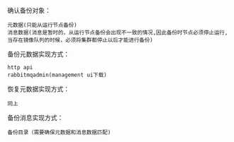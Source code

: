 确认备份对象：

    元数据(只能从运行节点备份)
    消息数据(消息是暂时的，从运行节点备份会出现不一致的情况,因此备份时节点必须停止运行,当存在镜像队列的时候，必须将集群都停止以后才能进行备份)

备份元数据实现方式：

    http api
    rabbitmqadmin(management ui下载)

恢复元数据实现方式：

    同上


备份消息实现方式：

    备份目录（需要确保元数据和消息数据匹配)